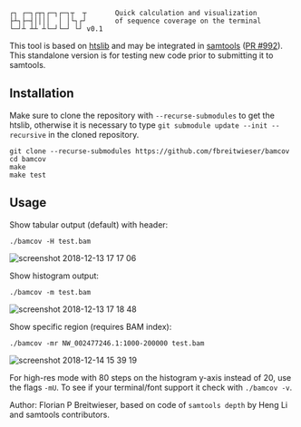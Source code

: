 
```
┌┐ ┌─┐┌┬┐┌─┐┌─┐┬  ┬       Quick calculation and visualization
├┴┐├─┤││││  │ │└┐┌┘       of sequence coverage on the terminal
└─┘┴ ┴┴ ┴└─┘└─┘ └┘ v0.1      
```
This tool is based on [htslib](https://github.com/samtools/htslib) and may be integrated in [samtools](https://github.com/samtools/samtools) ([PR #992](https://github.com/samtools/samtools/pull/992)). This standalone version is for testing new code prior to submitting it to samtools.

## Installation
Make sure to clone the repository with `--recurse-submodules` to get the htslib, otherwise it is necessary to type `git submodule update --init --recursive` in the cloned repository.
```
git clone --recurse-submodules https://github.com/fbreitwieser/bamcov
cd bamcov
make
make test
```

## Usage
Show tabular output (default) with header:
```
./bamcov -H test.bam
```
![screenshot 2018-12-13 17 17 06](https://user-images.githubusercontent.com/516060/49970976-fc1f7800-fefa-11e8-9ce3-862ab0ae69ad.png)

Show histogram output:
```
./bamcov -m test.bam
```
![screenshot 2018-12-13 17 18 48](https://user-images.githubusercontent.com/516060/49971052-2c671680-fefb-11e8-99de-f0758213adac.png)

Show specific region (requires BAM index):
```
./bamcov -mr NW_002477246.1:1000-200000 test.bam
```
![screenshot 2018-12-14 15 39 19](https://user-images.githubusercontent.com/516060/50026309-782ac600-ffb6-11e8-9676-258c5b0517db.png)

For high-res mode with 80 steps on the histogram y-axis instead of 20, use the flags `-mU`. To see if your terminal/font support it check with `./bamcov -v`.

Author: Florian P Breitwieser, based on code of `samtools depth` by Heng Li and samtools contributors.

